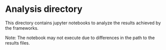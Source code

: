 # Analysis directory

This directory contains jupyter notebooks to analyze the results achieved by the frameworks.

Note: The notebook may not execute due to differences in the path to the results files.
